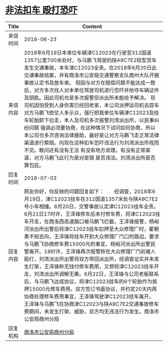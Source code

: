 # <a href="http://www.shangluo.gov.cn/zmhd/ldxxxx.jsp?urltype=leadermail.LeaderMailContentUrl&wbtreeid=1112&leadermailid=4782">非法扣车 殴打恐吓</a>
| Title |                                                                                                                                                                                                                                                       Content                                                                                                                                                                                                                                                        |
|:-----:|----------------------------------------------------------------------------------------------------------------------------------------------------------------------------------------------------------------------------------------------------------------------------------------------------------------------------------------------------------------------------------------------------------------------------------------------------------------------------------------------------------------------|
| 来信时间  | 2018-06-23                                                                                                                                                                                                                                                                                                                                                                                                                                                                                                           |
| 来信内容  | 2018年6月19日本单位车辆津C12023在行驶至312国道1357公里700米处时，与马鹏飞驾驶的陕A9C7E2轻型货车发生交通事故，本车津C12023全责。在2018年6月20日此交通事故结案，并有商洛市公安局交通警察支队商州大队开据事故认定书及放车单。 但因与对方在赔偿问题不能达成一致后，对方多次找人对本单位驾驶司机进行恐吓并抢夺车辆证件及钥匙。因此司机也是多次报警但派出所未能给予解决。 现司机因怕受到人身伤害已经回老家，本公司派押运司机去提车 对方马鹏飞依仗人多示众，强行把我单位车辆津C12023及挂车轮胎卸下拉走，本人及司机多次报警刘湾派出所，以民事纠纷问题 强调必须要协商，在这种情况下试问如何协商，所以本公司也多次咨询法律援助，最好是让对方马鹏飞走正常法律渠道进行索赔。向现在这种扣车恐吓违法行为刘湾派出所视而不见。敢问还有没有王法 有没有地方说理。有没有正常渠道，对方马鹏飞此行为是对是错 是否违法。刘湾派出所是否算包庇。                                                                              |
| 回复时间  | 2018-07-03                                                                                                                                                                                                                                                                                                                                                                                                                                                                                                           |
| 回复内容  | 网友你好，你反映的问题回复如下：　　经调查，2018年6月19日，津C12023挂车在312国道1357米处与陕A9C7E2号小车相撞。6月20日，交警事故认定津C12023挂车全责。6月21日17时许，王泽锋修车后未付修车费，将津C12023挂车开走，在商洛西高速路口被马鹏飞拦截，王泽锋报警，杨峪河派出所出警后将津C12023挂车扣押至大众修理厂时，翟朝勇不知去向，王泽锋将挂车开到大众修理厂门口的路边，要求与马鹏飞协商修车费15000元的事宜，杨峪河派出所出警民警离开。18时许，王泽锋再次报警称在大众修理厂门前被人殴打，刘湾派出所出警将双方带回派出所，经调查证实并未发生打架，王泽锋称无钱付修车费用，又想将津C12023挂车开走，刘湾派出所调解无果。6月22日，王泽锋与公司老板联系后，与马鹏飞达成协议，将津C12023挂车的6个轮胎作为抵押15000元修车费用。双方签订书面协议，并约定20天内再协商处理修车费用事宜，王泽锋驾驶津C12023挂车离开。    王泽锋与马鹏飞在协商津C12023与陕A9C7E2交通事故修车费期间，未发生打架、威胁，双方均无违法行为发生。商洛市公安局商州分局 |
| 回复机构  | <a href="../../categories/agencies/商洛市公安局商州分局.md">商洛市公安局商州分局</a>                                                                                                                                                                                                                                                                                                                                                                                                                                                     |